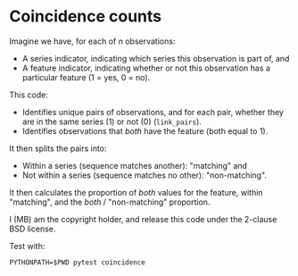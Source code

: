 # Coincidence counts

Imagine we have, for each of $n$ observations:

* A series indicator, indicating which series this observation is part of, and
* A feature indicator, indicating whether or not this observation has
  a particular feature (1 = yes, 0 = no).

This code:

* Identifies unique pairs of observations, and for each pair, whether they are
  in the same series (1) or not (0) (`link_pairs`).
* Identifies observations that *both* have the feature (both equal to 1).

It then splits the pairs into:

* Within a series (sequence matches another): "matching" and
* Not within a series (sequence matches no other): "non-matching".

It then calculates the proportion of *both* values for the feature, within
"matching", and the *both* / "non-matching" proportion.

I (MB) am the copyright holder, and release this code under the 2-clause BSD
license.

Test with:

```
PYTHONPATH=$PWD pytest coincidence
```
